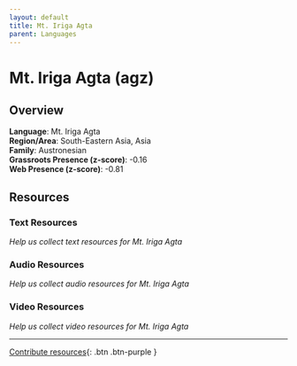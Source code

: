 ```yaml
---
layout: default
title: Mt. Iriga Agta
parent: Languages
---
```


# Mt. Iriga Agta (agz)

## Overview

**Language**: Mt. Iriga Agta  
**Region/Area**: South-Eastern Asia, Asia  
**Family**: Austronesian  
**Grassroots Presence (z-score)**: -0.16  
**Web Presence (z-score)**: -0.81  

## Resources

### Text Resources
*Help us collect text resources for Mt. Iriga Agta*

### Audio Resources
*Help us collect audio resources for Mt. Iriga Agta*

### Video Resources
*Help us collect video resources for Mt. Iriga Agta*

---

[Contribute resources](https://forms.office.com/e/1SfLJx3u1r){: .btn .btn-purple }
